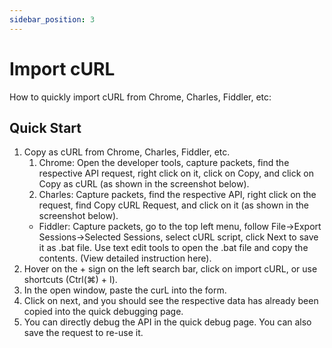 ```yaml
---
sidebar_position: 3
---
```

# Import cURL

How to quickly import cURL from Chrome, Charles, Fiddler, etc:


## Quick Start
1. Copy as cURL from Chrome, Charles, Fiddler, etc. 
    1. Chrome: Open the developer tools, capture packets, find the respective API request, right click on it, click on Copy, and click on Copy as cURL (as shown in the screenshot below). 
    2. Charles: Capture packets, find the respective API, right click on the request, find Copy cURL Request, and click on it (as shown in the screenshot below). 
    * Fiddler: Capture packets, go to the top left menu, follow File->Export Sessions->Selected Sessions, select cURL script, click Next to save it as .bat file. Use text edit tools to open the .bat file and copy the contents. (View detailed instruction here).  
2. Hover on the + sign on the left search bar, click on import cURL, or use shortcuts (Ctrl(⌘) + I). 
3. In the open window, paste the curL into the form. 
4. Click on next, and you should see the respective data has already been copied into the quick debugging page.
5. You can directly debug the API in the quick debug page. You can also save the request to re-use it. 

